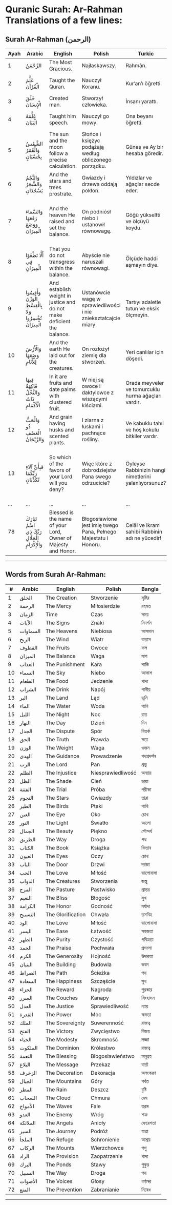 # Quranic Surah: Ar-Rahman Translations of a few lines:

## Surah Ar-Rahman (الرحمن)

| Ayah | Arabic | English | Polish | Turkic | Bangla |
|------|---------|---------|--------|--------|--------|
| 1 | الرَّحْمَٰنُ | The Most Gracious. | Najłaskawszy. | Rahmân. | পরম দয়ালু। |
| 2 | عَلَّمَ الْقُرْآنَ | Taught the Quran. | Nauczył Koranu. | Kur’an’ı öğretti. | কুরআন শিক্ষা দিয়েছেন। |
| 3 | خَلَقَ الْإِنسَانَ | Created man. | Stworzył człowieka. | İnsanı yarattı. | মানুষ সৃষ্টি করেছেন। |
| 4 | عَلَّمَهُ الْبَيَانَ | Taught him speech. | Nauczył go mowy. | Ona beyanı öğretti. | তাকে ভাষা শিক্ষা দিয়েছেন। |
| 5 | الشَّمْسُ وَالْقَمَرُ بِحُسْبَانٍ | The sun and the moon follow a precise calculation. | Słońce i księżyc podążają według obliczonego porządku. | Güneş ve Ay bir hesaba göredir. | সূর্য ও চন্দ্র নির্ধারিত নিয়ম অনুযায়ী চলে। |
| 6 | وَالنَّجْمُ وَالشَّجَرُ يَسْجُدَانِ | And the stars and trees prostrate. | Gwiazdy i drzewa oddają pokłon. | Yıldızlar ve ağaçlar secde eder. | তারকা ও গাছ সিজদা করে। |
| 7 | وَالسَّمَاءَ رَفَعَهَا وَوَضَعَ الْمِيزَانَ | And the heaven He raised and set the balance. | On podniósł niebo i ustanowił równowagę. | Göğü yükseltti ve ölçüyü koydu. | তিনি আকাশকে উঁচু করেছেন এবং সমতা স্থাপন করেছেন। |
| 8 | أَلَّا تَطْغَوْا فِي الْمِيزَانِ | That you do not transgress within the balance. | Abyście nie naruszali równowagi. | Ölçüde haddi aşmayın diye. | যাতে তোমরা ওজনে সীমালঙ্ঘন না কর। |
| 9 | وَأَقِيمُوا الْوَزْنَ بِالْقِسْطِ وَلَا تُخْسِرُوا الْمِيزَانَ | And establish weight in justice and do not make deficient the balance. | Ustanówcie wagę w sprawiedliwości i nie zniekształcajcie miary. | Tartıyı adaletle tutun ve eksik ölçmeyin. | তোমরা ন্যায়সঙ্গত ওজন কর এবং ওজনে কম দিও না। |
| 10 | وَالْأَرْضَ وَضَعَهَا لِلْأَنَامِ | And the earth He laid out for the creatures. | On rozłożył ziemię dla stworzeń. | Yeri canlılar için döşedi. | তিনি পৃথিবীকে জীবের জন্য বিছিয়ে দিয়েছেন। |
| 11 | فِيهَا فَاكِهَةٌ وَالنَّخْلُ ذَاتُ الْأَكْمَامِ | In it are fruits and date palms with clustered fruit. | W niej są owoce i daktylowce z wiszącymi kiściami. | Orada meyveler ve tomurcuklu hurma ağaçları vardır. | এতে ফলমূল ও আবৃত খর্জুর গাছ রয়েছে। |
| 12 | وَالْحَبُّ ذُو الْعَصْفِ وَالرَّيْحَانُ | And grain having husks and scented plants. | I ziarna z łuskami i pachnące rośliny. | Ve kabuklu tahıl ve hoş kokulu bitkiler vardır. | এতে আবৃত শস্য ও সুগন্ধি গাছ রয়েছে। |
| 13 | فَبِأَيِّ آلَاءِ رَبِّكُمَا تُكَذِّبَانِ | So which of the favors of your Lord will you deny? | Więc które z dobrodziejstw Pana swego odrzucicie? | Öyleyse Rabbinizin hangi nimetlerini yalanlıyorsunuz? | তবে তোমরা তোমাদের পালনকর্তার কোন অনুগ্রহকে অস্বীকার করবে? |
| ... | ... | ... | ... | ... | ... |
| 78 | تَبَارَكَ اسْمُ رَبِّكَ ذِي الْجَلَالِ وَالْإِكْرَامِ | Blessed is the name of your Lord, Owner of Majesty and Honor. | Błogosławione jest imię twego Pana, Pełnego Majestatu i Honoru. | Celâl ve ikram sahibi Rabbinin adı ne yücedir! | মহিমান্বিত ও সম্মানিত তোমার পালনকর্তার নাম বরকতময়। |

---

## Words from Surah Ar-Rahman:

| #   | Arabic       | English          | Polish          | Bangla       |
|-----|--------------|------------------|-----------------|--------------|
| 1   | الخلق        | The Creation     | Stworzenie      | সৃষ্টির       |
| 2   | الرحمة       | The Mercy        | Miłosierdzie    | রহমত          |
| 3   | الزمان       | Time             | Czas            | সময়          |
| 4   | الآيات       | The Signs        | Znaki           | নিদর্শন        |
| 5   | السماوات     | The Heavens      | Niebiosa        | আসমান         |
| 6   | الريح        | The Wind         | Wiatr           | বাতাস         |
| 7   | القطوف       | The Fruits       | Owoce           | ফল           |
| 8   | الميزان       | The Balance      | Waga            | মাপ           |
| 9   | العذاب       | The Punishment   | Kara            | শাস্তি        |
| 10  | السماء       | The Sky          | Niebo           | আকাশ         |
| 11  | الطعام       | The Food         | Jedzenie        | খাদ্য         |
| 12  | الشراب       | The Drink        | Napój           | পানীয়         |
| 13  | البر         | The Land         | Ląd             | ভূমি          |
| 14  | الماء        | The Water        | Woda            | পানি          |
| 15  | الليل        | The Night        | Noc             | রাত           |
| 16  | النهار       | The Day          | Dzień           | দিন           |
| 17  | الجدل        | The Dispute      | Spór            | বিতর্ক         |
| 18  | الحق         | The Truth        | Prawda          | সত্য          |
| 19  | الوزن        | The Weight       | Waga            | ওজন           |
| 20  | الهدى        | The Guidance     | Prowadzenie     | পথপ্রদর্শন   |
| 21  | الرب         | The Lord         | Pan             | প্রভু          |
| 22  | الظلم        | The Injustice    | Niesprawiedliwość | অন্যায়     |
| 23  | الظل         | The Shade        | Cień            | ছায়া         |
| 24  | الفتنة       | The Trial        | Próba           | পরীক্ষা        |
| 25  | النجوم       | The Stars        | Gwiazdy         | তারা          |
| 26  | الطير        | The Birds        | Ptaki           | পাখি          |
| 27  | العين        | The Eye          | Oko             | চোখ           |
| 28  | النور        | The Light        | Światło         | আলো           |
| 29  | الجمال       | The Beauty       | Piękno          | সৌন্দর্য       |
| 30  | الطريق       | The Way          | Droga           | পথ           |
| 31  | الكتاب       | The Book         | Książka         | কিতাব         |
| 32  | العيون       | The Eyes         | Oczy            | চোখ          |
| 33  | الباب         | The Door         | Drzwi           | দরজা          |
| 34  | الحب         | The Love         | Miłość          | ভালোবাসা     |
| 35  | الدواب       | The Creatures    | Stworzenia      | জন্তু          |
| 36  | المرج        | The Pasture      | Pastwisko       | প্রান্তর      |
| 37  | النعيم       | The Bliss        | Błogość         | সুখ           |
| 38  | الكرامة      | The Honor        | Godność         | মর্যাদা       |
| 39  | التسبيح      | The Glorification| Chwała          | তসবিহ         |
| 40  | الود          | The Love         | Miłość          | ভালোবাসা     |
| 41  | اليسر        | The Ease         | Łatwość         | সহজতা         |
| 42  | الطهر        | The Purity       | Czystość        | পবিত্রতা       |
| 43  | الحمد        | The Praise       | Pochwała        | প্রশংসা       |
| 44  | الكرم        | The Generosity   | Hojność         | উদারতা        |
| 45  | البنيان      | The Building     | Budowla         | ভবন           |
| 46  | الصراط       | The Path         | Ścieżka         | পথ           |
| 47  | السعادة      | The Happiness    | Szczęście       | সুখ           |
| 48  | الجزاء       | The Reward       | Nagroda         | পুরস্কার       |
| 49  | السرر        | The Couches      | Kanapy          | সিংহাসন       |
| 50  | العدل        | The Justice      | Sprawiedliwość  | ন্যায়       |
| 51  | القدرة       | The Power        | Moc             | ক্ষমতা        |
| 52  | الملك        | The Sovereignty  | Suwerenność     | রাজত্ব        |
| 53  | الفتح        | The Victory      | Zwycięstwo      | বিজয়         |
| 54  | الحياء       | The Modesty      | Skromność       | লজ্জা         |
| 55  | الملكوت      | The Dominion     | Królestwo       | রাজত্ব       |
| 56  | النعمة       | The Blessing     | Błogosławieństwo | অনুগ্রহ      |
| 57  | البلاغ       | The Message      | Przekaz         | বার্তা         |
| 58  | الزخرف       | The Decoration   | Dekoracja       | অলংকরণ       |
| 59  | الجبال       | The Mountains    | Góry            | পর্বত         |
| 60  | المطر        | The Rain         | Deszcz          | বৃষ্টি         |
| 61  | السحاب       | The Cloud        | Chmura          | মেঘ          |
| 62  | الأمواج      | The Waves        | Fale            | তরঙ্গ          |
| 63  | العدو        | The Enemy        | Wróg            | শত্রু          |
| 64  | الملائكة     | The Angels       | Anioły          | ফেরেশতা        |
| 65  | السير        | The Journey      | Podróż          | যাত্রা        |
| 66  | الملجأ       | The Refuge       | Schronienie     | আশ্রয়        |
| 67  | الركاب       | The Mounts       | Wierzchowce     | পশু          |
| 68  | الزاد        | The Provision    | Zaopatrzenie    | খাদ্য         |
| 69  | البرك        | The Ponds        | Stawy           | পুকুর         |
| 70  | السبيل       | The Way          | Droga           | পথ           |
| 71  | الأصوات      | The Voices       | Głosy           | কণ্ঠস্বর      |
| 72  | المنع        | The Prevention   | Zabranianie     | নিষেধ         |

---

